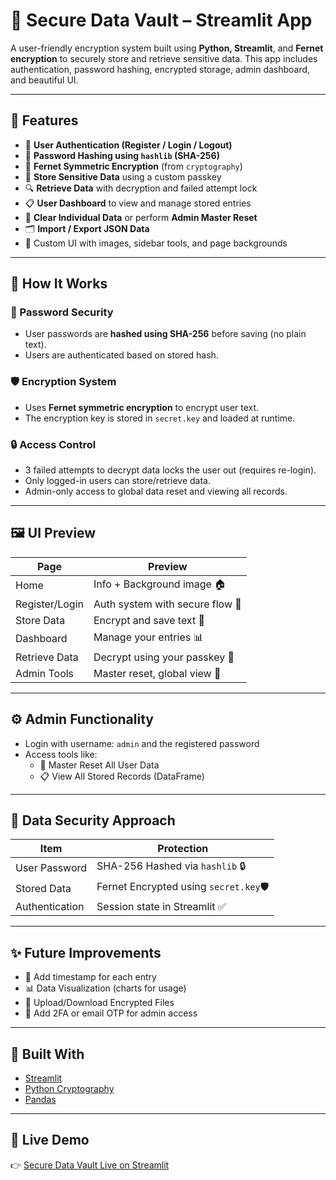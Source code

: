 
# 🔐 Secure Data Vault – Streamlit App

A user-friendly encryption system built using **Python, Streamlit**, and **Fernet encryption** to securely store and retrieve sensitive data. This app includes authentication, password hashing, encrypted storage, admin dashboard, and beautiful UI.

---

## 🌟 Features

- 🔑 **User Authentication (Register / Login / Logout)**
- 🧠 **Password Hashing using `hashlib` (SHA-256)**
- 🔐 **Fernet Symmetric Encryption** (from `cryptography`)
- 📂 **Store Sensitive Data** using a custom passkey
- 🔍 **Retrieve Data** with decryption and failed attempt lock
- 📋 **User Dashboard** to view and manage stored entries
- 🧹 **Clear Individual Data** or perform **Admin Master Reset**
- 🗂️ **Import / Export JSON Data**
- 🎨 Custom UI with images, sidebar tools, and page backgrounds

---

## 🚀 How It Works

### 🔑 Password Security

- User passwords are **hashed using SHA-256** before saving (no plain text).
- Users are authenticated based on stored hash.

### 🛡️ Encryption System

- Uses **Fernet symmetric encryption** to encrypt user text.
- The encryption key is stored in `secret.key` and loaded at runtime.

### 🔒 Access Control

- 3 failed attempts to decrypt data locks the user out (requires re-login).
- Only logged-in users can store/retrieve data.
- Admin-only access to global data reset and viewing all records.

---

## 🖼️ UI Preview

| Page            | Preview                          |
|-----------------|----------------------------------|
| Home            | Info + Background image 🏠        |
| Register/Login  | Auth system with secure flow 🔐   |
| Store Data      | Encrypt and save text 📂          |
| Dashboard       | Manage your entries 📊           |
| Retrieve Data   | Decrypt using your passkey 🧠     |
| Admin Tools     | Master reset, global view 🧹      |

---

## ⚙️ Admin Functionality

- Login with username: `admin` and the registered password
- Access tools like:
  - 🔁 Master Reset All User Data
  - 📋 View All Stored Records (DataFrame)

---

## 📂 Data Security Approach

| Item              | Protection                        |
|-------------------|------------------------------------|
| User Password     | SHA-256 Hashed via `hashlib` 🔒     |
| Stored Data       | Fernet Encrypted using `secret.key`🛡️|
| Authentication    | Session state in Streamlit ✅       |

---

## ✨ Future Improvements

- 📅 Add timestamp for each entry
- 📊 Data Visualization (charts for usage)
- 📁 Upload/Download Encrypted Files
- 🧠 Add 2FA or email OTP for admin access

---

## 🙌 Built With

- [Streamlit](https://streamlit.io/)
- [Python Cryptography](https://cryptography.io/en/latest/)
- [Pandas](https://pandas.pydata.org/)

---

## 📢 Live Demo

👉 [Secure Data Vault Live on Streamlit](https://zi-security-vault.streamlit.app/)

